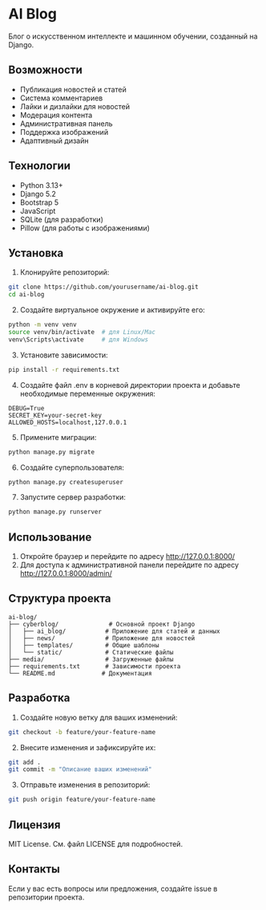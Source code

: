 # AI Blog

Блог о искусственном интеллекте и машинном обучении, созданный на Django.

## Возможности

- Публикация новостей и статей
- Система комментариев
- Лайки и дизлайки для новостей
- Модерация контента
- Административная панель
- Поддержка изображений
- Адаптивный дизайн

## Технологии

- Python 3.13+
- Django 5.2
- Bootstrap 5
- JavaScript
- SQLite (для разработки)
- Pillow (для работы с изображениями)

## Установка

1. Клонируйте репозиторий:
```bash
git clone https://github.com/yourusername/ai-blog.git
cd ai-blog
```

2. Создайте виртуальное окружение и активируйте его:
```bash
python -m venv venv
source venv/bin/activate  # для Linux/Mac
venv\Scripts\activate     # для Windows
```

3. Установите зависимости:
```bash
pip install -r requirements.txt
```

4. Создайте файл .env в корневой директории проекта и добавьте необходимые переменные окружения:
```
DEBUG=True
SECRET_KEY=your-secret-key
ALLOWED_HOSTS=localhost,127.0.0.1
```

5. Примените миграции:
```bash
python manage.py migrate
```

6. Создайте суперпользователя:
```bash
python manage.py createsuperuser
```

7. Запустите сервер разработки:
```bash
python manage.py runserver
```

## Использование

1. Откройте браузер и перейдите по адресу http://127.0.0.1:8000/
2. Для доступа к административной панели перейдите по адресу http://127.0.0.1:8000/admin/

## Структура проекта

```
ai-blog/
├── cyberblog/              # Основной проект Django
│   ├── ai_blog/           # Приложение для статей и данных
│   ├── news/              # Приложение для новостей
│   ├── templates/         # Общие шаблоны
│   └── static/            # Статические файлы
├── media/                 # Загруженные файлы
├── requirements.txt       # Зависимости проекта
└── README.md             # Документация
```

## Разработка

1. Создайте новую ветку для ваших изменений:
```bash
git checkout -b feature/your-feature-name
```

2. Внесите изменения и зафиксируйте их:
```bash
git add .
git commit -m "Описание ваших изменений"
```

3. Отправьте изменения в репозиторий:
```bash
git push origin feature/your-feature-name
```

## Лицензия

MIT License. См. файл LICENSE для подробностей.

## Контакты

Если у вас есть вопросы или предложения, создайте issue в репозитории проекта.

